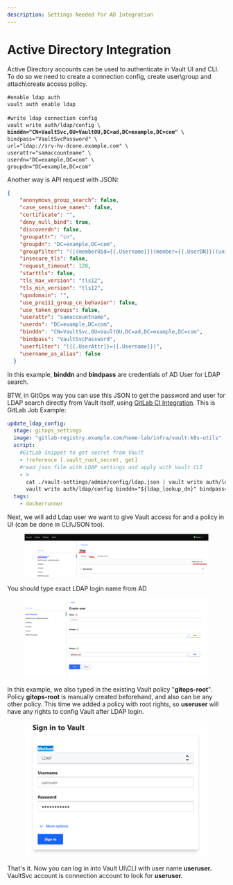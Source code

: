 ```yaml
---
description: Settings Needed for AD Integration
---
```


# Active Directory Integration

Active Directory accounts can be used to authenticate in Vault UI and CLI. To do so we need to create a connection config, create user\group and attach\create access policy.

<pre class="language-bash"><code class="lang-bash">#enable ldap auth
vault auth enable ldap

#write ldap connection config
vault write auth/ldap/config \
<strong>binddn="CN=VaultSvc,OU=VaultOU,DC=ad,DC=example,DC=com" \
</strong>bindpass="VaultSvcPassword" \
url="ldap://srv-hv-dcone.example.com" \
userattr="samaccountname" \
userdn="DC=example,DC=com" \
groupdn="DC=example,DC=com"
</code></pre>

Another way is API request with JSON:

```json
{
    "anonymous_group_search": false,
    "case_sensitive_names": false,
    "certificate": "",
    "deny_null_bind": true,
    "discoverdn": false,
    "groupattr": "cn",
    "groupdn": "DC=example,DC=com",
    "groupfilter": "(|(memberUid={{.Username}})(member={{.UserDN}})(uniqueMember={{.UserDN}}))",
    "insecure_tls": false,
    "request_timeout": 120,
    "starttls": false,
    "tls_max_version": "tls12",
    "tls_min_version": "tls12",
    "upndomain": "",
    "use_pre111_group_cn_behavior": false,
    "use_token_groups": false,
    "userattr": "samaccountname",
    "userdn": "DC=example,DC=com",
    "binddn": "CN=VaultSvc,OU=VaultOU,DC=ad,DC=example,DC=com",
    "bindpass": "VaultSvcPassword",
    "userfilter": "({{.UserAttr}}={{.Username}})",
    "username_as_alias": false
  }
```

In this example, **binddn** and **bindpass** are credentials of AD User for LDAP search.&#x20;

BTW, in GitOps way you can use this JSON to get the password and user for LDAP search directly from Vault itself, using [GitLab CI Integration](gitlab-integration.md). This is GitLab Job Example:

```yaml
update_ldap_config:
  stage: gitops_settings
  image: "gitlab-registry.example.com/home-lab/infra/vault:k8s-utils"
  script:
    #GitLab Snippet to get secret from Vault
    - !reference [.vault_root_secret, get]
    #read json file with LDAP settings and apply with Vault CLI
    - >
      cat ./vault-settings/admin/config/ldap.json | vault write auth/ldap/config - ; 
      vault write auth/ldap/config binddn="${ldap_lookup_dn}" bindpass="${ldap_lookup_pass}" url="${ldap_lookup_url}"
  tags:
    - dockerrunner

```

Next, we will add Ldap user we want to give Vault access for and a policy in UI (can be done in CLI\JSON too).

<figure><img src="../.gitbook/assets/vault-ad-int-1.png" alt=""><figcaption></figcaption></figure>

You should type exact LDAP login name from AD

<figure><img src="../.gitbook/assets/vault-ad-int-2.png" alt=""><figcaption></figcaption></figure>

In this example, we also typed in the existing Vault policy "**gitops-root**". Policy **gitops-root** is manually created beforehand, and also can be any other policy. This time we added a policy with root rights, so **useruser** will have any rights to config Vault after LDAP login.

<figure><img src="../.gitbook/assets/vault-ad-int-3.png" alt=""><figcaption></figcaption></figure>

That's it. Now you can log in into Vault UI\CLI with user name **useruser.** VaultSvc account is connection account to look for **useruser.**
